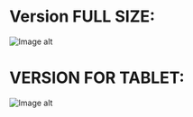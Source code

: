 # Version FULL SIZE:
![Image alt](https://github.com/MaximusBro/Infinizel-REACT-/raw/master/public/fullsize.png)
# VERSION FOR TABLET:
![Image alt](https://github.com/MaximusBro/Infinizel-REACT-/raw/master/public/tablet.png)
